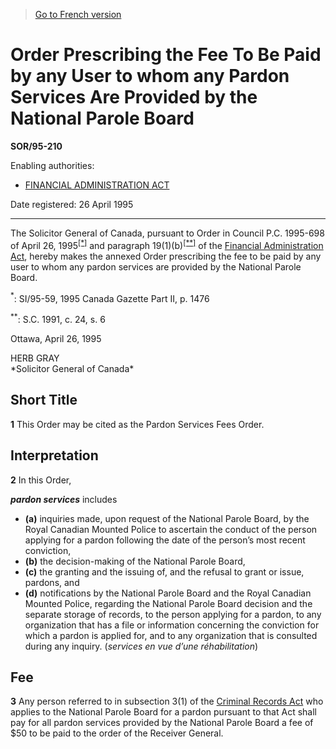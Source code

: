 > [Go to French version](/fr/Règlements/Décrets,%20ordonnances%20et%20règlements%20statutaires/95/210.md)

# Order Prescribing the Fee To Be Paid by any User to whom any Pardon Services Are Provided by the National Parole Board

**SOR/95-210**

Enabling authorities: 
- [FINANCIAL ADMINISTRATION ACT](/en/Acts/Revised%20Statutes%20of%20Canada/F/F-11.md)

Date registered: 26 April 1995

----------

The Solicitor General of Canada, pursuant to Order in Council P.C. 1995-698 of April 26, 1995<sup><a href='#fn_SOR-95-210_e_hq_5277'>[*]</a></sup> and paragraph 19(1)(b)<sup><a href='#fn_SOR-95-210_e_hq_5278'>[**]</a></sup> of the [Financial Administration Act](/en/Acts/Revised%20Statutes%20of%20Canada/F/F-11.md), hereby makes the annexed Order prescribing the fee to be paid by any user to whom any pardon services are provided by the National Parole Board.

<a name='fn_SOR-95-210_e_hq_5277'><sup>*</sup></a>: SI/95-59, 1995 Canada Gazette Part II, p. 1476<br />

<a name='fn_SOR-95-210_e_hq_5278'><sup>**</sup></a>: S.C. 1991, c. 24, s. 6<br />

Ottawa, April 26, 1995


<p>HERB GRAY<br />*Solicitor General of Canada*<br /></p>




## Short Title


**1** This Order may be cited as the Pardon Services Fees Order.




## Interpretation


**2** In this Order,

***pardon services*** includes
- **(a)** inquiries made, upon request of the National Parole Board, by the Royal Canadian Mounted Police to ascertain the conduct of the person applying for a pardon following the date of the person’s most recent conviction,
- **(b)** the decision-making of the National Parole Board,
- **(c)** the granting and the issuing of, and the refusal to grant or issue, pardons, and
- **(d)** notifications by the National Parole Board and the Royal Canadian Mounted Police, regarding the National Parole Board decision and the separate storage of records, to the person applying for a pardon, to any organization that has a file or information concerning the conviction for which a pardon is applied for, and to any organization that is consulted during any inquiry. (*services en vue d’une réhabilitation*)




## Fee


**3** Any person referred to in subsection 3(1) of the [Criminal Records Act](/en/Acts/Revised%20Statutes%20of%20Canada/C/C-47.md) who applies to the National Parole Board for a pardon pursuant to that Act shall pay for all pardon services provided by the National Parole Board a fee of $50 to be paid to the order of the Receiver General.


